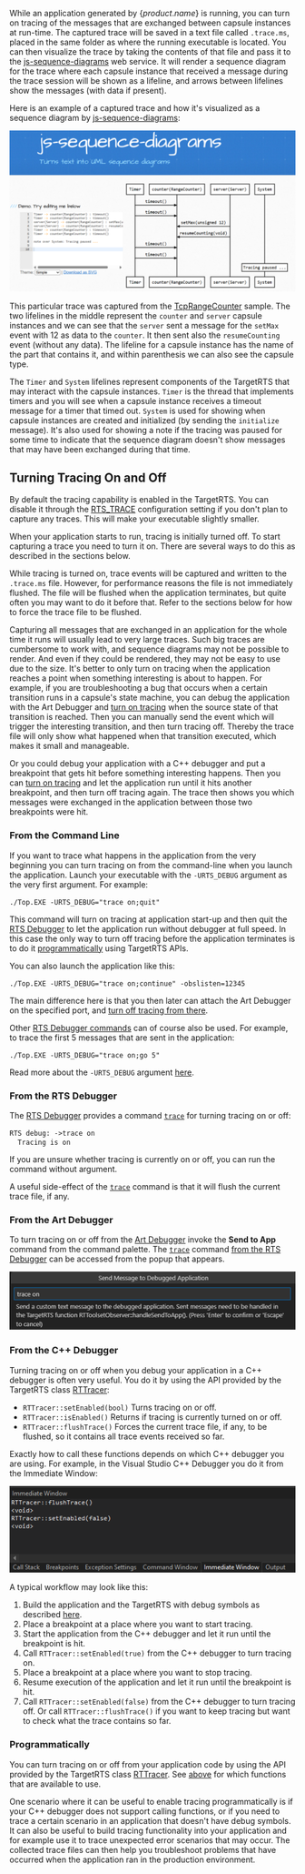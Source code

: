While an application generated by {$product.name$} is running, you can turn on tracing of the messages that are exchanged between capsule instances at run-time. The captured trace will be saved in a text file called `.trace.ms`, placed in the same folder as where the running executable is located. You can then visualize the trace by taking the contents of that file and pass it to the [js-sequence-diagrams](https://bramp.github.io/js-sequence-diagrams/) web service. It will render a sequence diagram for the trace where each capsule instance that received a message during the trace session will be shown as a lifeline, and arrows between lifelines show the messages (with data if present).

Here is an example of a captured trace and how it's visualized as a sequence diagram by [js-sequence-diagrams](https://bramp.github.io/js-sequence-diagrams/):

![](images/sequence-diagram.png)

This particular trace was captured from the [TcpRangeCounter]({$vars.github.repo$}/tree/main/art-samples/TcpRangeCounter) sample. The two lifelines in the middle represent the `counter` and `server` capsule instances and we can see that the `server` sent a message for the `setMax` event with 12 as data to the `counter`. It then sent also the `resumeCounting` event (without any data). The lifeline for a capsule instance has the name of the part that contains it, and within parenthesis we can also see the capsule type.

The `Timer` and `System` lifelines represent components of the TargetRTS that may interact with the capsule instances. `Timer` is the thread that implements timers and you will see when a capsule instance receives a timeout message for a timer that timed out. `System` is used for showing when capsule instances are created and initialized (by sending the `initialize` message). It's also used for showing a note if the tracing was paused for some time to indicate that the sequence diagram doesn't show messages that may have been exchanged during that time.

## Turning Tracing On and Off
By default the tracing capability is enabled in the TargetRTS. You can disable it through the [RTS_TRACE](../target-rts/build.md#rts_trace) configuration setting if you don't plan to capture any traces. This will make your executable slightly smaller.

When your application starts to run, tracing is initially turned off. To start capturing a trace you need to turn it on. There are several ways to do this as described in the sections below. 

While tracing is turned on, trace events will be captured and written to the `.trace.ms` file. However, for performance reasons the file is not immediately flushed. The file will be flushed when the application terminates, but quite often you may want to do it before that. Refer to the sections below for how to force the trace file to be flushed.

Capturing all messages that are exchanged in an application for the whole time it runs will usually lead to very large traces. Such big traces are cumbersome to work with, and sequence diagrams may not be possible to render. And even if they could be rendered, they may not be easy to use due to the size. It's better to only turn on tracing when the application reaches a point when something interesting is about to happen. For example, if you are troubleshooting a bug that occurs when a certain transition runs in a capsule's state machine, you can debug the application with the Art Debugger and [turn on tracing](#from-the-art-debugger) when the source state of that transition is reached. Then you can manually send the event which will trigger the interesting transition, and then turn tracing off. Thereby the trace file will only show what happened when that transition executed, which makes it small and manageable. 

Or you could debug your application with a C++ debugger and put a breakpoint that gets hit before something interesting happens. Then you can [turn on tracing](#from-the-c-debugger) and let the application run until it hits another breakpoint, and then turn off tracing again. The trace then shows you which messages were exchanged in the application between those two breakpoints were hit.

### From the Command Line
If you want to trace what happens in the application from the very beginning you can turn tracing on from the command-line when you launch the application. Launch your executable with the `-URTS_DEBUG` argument as the very first argument. For example:

```shell
./Top.EXE -URTS_DEBUG="trace on;quit"
```

This command will turn on tracing at application start-up and then quit the [RTS Debugger](rts-debugger.md) to let the application run without debugger at full speed. In this case the only way to turn off tracing before the application terminates is to do it [programmatically](#programmatically) using TargetRTS APIs.

You can also launch the application like this:

```shell
./Top.EXE -URTS_DEBUG="trace on;continue" -obslisten=12345
```

The main difference here is that you then later can attach the Art Debugger on the specified port, and [turn off tracing from there](#from-the-art-debugger).

Other [RTS Debugger commands](rts-debugger.md#commands) can of course also be used. For example, to trace the first 5 messages that are sent in the application:

```shell
./Top.EXE -URTS_DEBUG="trace on;go 5"
```

Read more about the `-URTS_DEBUG` argument [here](rts-debugger.md).

### From the RTS Debugger
The [RTS Debugger](rts-debugger.md) provides a command [`trace`](rts-debugger.md#trace) for turning tracing on or off:

```shell
RTS debug: ->trace on
  Tracing is on
```

If you are unsure whether tracing is currently on or off, you can run the command without argument.

A useful side-effect of the [`trace`](rts-debugger.md#trace) command is that it will flush the current trace file, if any. 

### From the Art Debugger
To turn tracing on or off from the [Art Debugger](../running-and-debugging/debugging.md) invoke the **Send to App** command from the command palette. The [`trace`](rts-debugger.md#trace) command [from the RTS Debugger](#from-the-rts-debugger) can be accessed from the popup that appears.

![](images/trace-send-to-app.png)

### From the C++ Debugger
Turning tracing on or off when you debug your application in a C++ debugger is often very useful. You do it by using the API provided by the TargetRTS class [RTTracer](../targetrts-api/class_r_t_tracer.html):

* `RTTracer::setEnabled(bool)` Turns tracing on or off.
* `RTTracer::isEnabled()` Returns if tracing is currently turned on or off.
* `RTTracer::flushTrace()` Forces the current trace file, if any, to be flushed, so it contains all trace events received so far.

Exactly how to call these functions depends on which C++ debugger you are using. For example, in the Visual Studio C++ Debugger you do it from the Immediate Window:

![](images/immediate-window.png)

A typical workflow may look like this:

1. Build the application and the TargetRTS with debug symbols as described [here](../target-rts/build.md#debug).
2. Place a breakpoint at a place where you want to start tracing.
3. Start the application from the C++ debugger and let it run until the breakpoint is hit.
4. Call `RTTracer::setEnabled(true)` from the C++ debugger to turn tracing on.
5. Place a breakpoint at a place where you want to stop tracing.
6. Resume execution of the application and let it run until the breakpoint is hit.
7. Call `RTTracer::setEnabled(false)` from the C++ debugger to turn tracing off. Or call `RTTracer::flushTrace()` if you want to keep tracing but want to check what the trace contains so far.

### Programmatically
You can turn tracing on or off from your application code by using the API provided by the TargetRTS class [RTTracer](../targetrts-api/class_r_t_tracer.html). See [above](#from-the-c-debugger) for which functions that are available to use.

One scenario where it can be useful to enable tracing programmatically is if your C++ debugger does not support calling functions, or if you need to trace a certain scenario in an application that doesn't have debug symbols. It can also be useful to build tracing functionality into your application and for example use it to trace unexpected error scenarios that may occur. The collected trace files can then help you troubleshoot problems that have occurred when the application ran in the production environment.